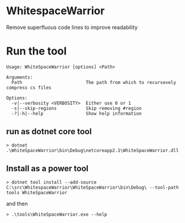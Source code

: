 # WhitespaceWarrior
Remove superfluous code lines to improve readability


# Run the tool

	Usage: WhiteSpaceWarrior [options] <Path>

	Arguments:
	  Path                        The path from which to recursevely compress cs files

	Options:
	  -v|--verbosity <VERBOSITY>  Either use 0 or 1
	  -s|--skip-regions           Skip removing #region
	  -?|-h|--help                Show help information


## run as dotnet core tool

	> dotnet .\WhiteSpaceWarrior\bin\Debug\netcoreapp2.1\WhiteSpaceWarrior.dll


## Install as a power tool 

    > dotnet tool install --add-source C:\src\WhitespaceWarrior\WhiteSpaceWarrior\bin\Debug\ --tool-path tools WhiteSpaceWarrior

and then

	> .\tools\WhiteSpaceWarrior.exe --help
